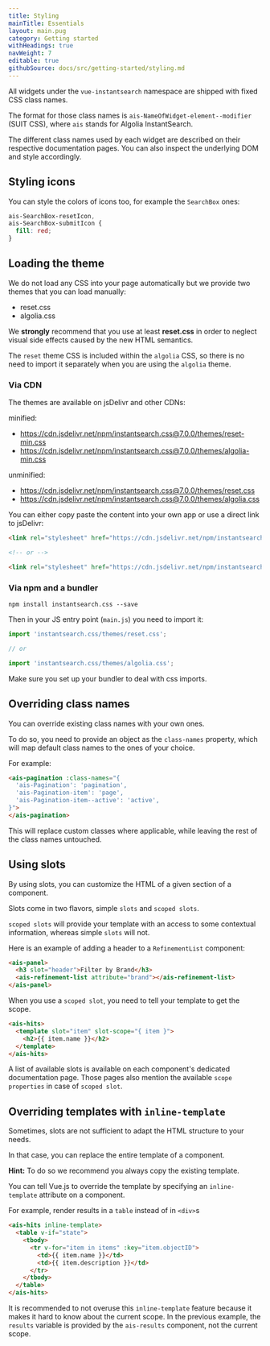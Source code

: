 ```yaml
---
title: Styling
mainTitle: Essentials
layout: main.pug
category: Getting started
withHeadings: true
navWeight: 7
editable: true
githubSource: docs/src/getting-started/styling.md
---
```


All widgets under the `vue-instantsearch` namespace are shipped with fixed CSS class names.

The format for those class names is `ais-NameOfWidget-element--modifier` (SUIT CSS), where `ais` stands for Algolia InstantSearch.

The different class names used by each widget are described on their respective documentation pages. You
can also inspect the underlying DOM and style accordingly.

## Styling icons

You can style the colors of icons too, for example the `SearchBox` ones:

```css
ais-SearchBox-resetIcon,
ais-SearchBox-submitIcon {
  fill: red;
}
```

## Loading the theme

We do not load any CSS into your page automatically but we provide two themes that you can load
manually:

* reset.css
* algolia.css

We **strongly** recommend that you use at least **reset.css** in order to neglect visual side effects caused by the new HTML semantics.

The `reset` theme CSS is included within the `algolia` CSS, so there is no need to import it separately when you are using the `algolia` theme.

### Via CDN

The themes are available on jsDelivr and other CDNs:

minified:

* https://cdn.jsdelivr.net/npm/instantsearch.css@7.0.0/themes/reset-min.css
* https://cdn.jsdelivr.net/npm/instantsearch.css@7.0.0/themes/algolia-min.css

unminified:

* https://cdn.jsdelivr.net/npm/instantsearch.css@7.0.0/themes/reset.css
* https://cdn.jsdelivr.net/npm/instantsearch.css@7.0.0/themes/algolia.css

You can either copy paste the content into your own app or use a direct link to jsDelivr:

```html
<link rel="stylesheet" href="https://cdn.jsdelivr.net/npm/instantsearch.css@7.0.0/themes/reset-min.css">

<!-- or -->

<link rel="stylesheet" href="https://cdn.jsdelivr.net/npm/instantsearch.css@7.0.0/themes/algolia-min.css">
```

### Via npm and a bundler

```shell
npm install instantsearch.css --save
```

Then in your JS entry point (`main.js`) you need to import it:

```js
import 'instantsearch.css/themes/reset.css';

// or

import 'instantsearch.css/themes/algolia.css';
```

Make sure you set up your bundler to deal with css imports.

## Overriding class names

You can override existing class names with your own ones.

To do so, you need to provide an object as the `class-names` property, which will map default class names to the ones of your choice.

For example:

```html
<ais-pagination :class-names="{
  'ais-Pagination': 'pagination',
  'ais-Pagination-item': 'page',
  'ais-Pagination-item--active': 'active',
}">
</ais-pagination>
```

This will replace custom classes where applicable, while leaving the rest of the class names untouched.

## Using slots

By using slots, you can customize the HTML of a given section of a component.

Slots come in two flavors, simple `slots` and `scoped slots`.

`scoped slots` will provide your template with an access to some contextual information, whereas simple `slots` will not.

Here is an example of adding a header to a `RefinementList` component:

```html
<ais-panel>
  <h3 slot="header">Filter by Brand</h3>
  <ais-refinement-list attribute="brand"></ais-refinement-list>
</ais-panel>
```

When you use a `scoped slot`, you need to tell your template to get the scope.

```html
<ais-hits>
  <template slot="item" slot-scope="{ item }">
    <h2>{{ item.name }}</h2>
  </template>
</ais-hits>
```

A list of available slots is available on each component's dedicated documentation page. Those pages also mention the available `scope properties` in case of `scoped slot`.

## Overriding templates with `inline-template`

Sometimes, slots are not sufficient to adapt the HTML structure to your needs.

In that case, you can replace the entire template of a component.

**Hint:** To do so we recommend you always copy the existing template.

You can tell Vue.js to override the template by specifying an `inline-template` attribute on a component.

For example, render results in a `table` instead of in `<div>`s

```html
<ais-hits inline-template>
  <table v-if="state">
    <tbody>
      <tr v-for="item in items" :key="item.objectID">
        <td>{{ item.name }}</td>
        <td>{{ item.description }}</td>
      </tr>
    </tbody>
  </table>
</ais-hits>
```

It is recommended to not overuse this `inline-template` feature because it makes it hard to know about the current scope. In the previous example, the `results` variable is provided by the `ais-results` component, not the current scope.
